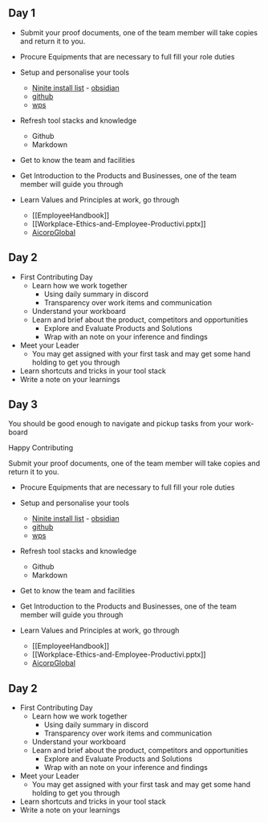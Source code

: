 ## Day 1

- Submit your proof documents, one of the team member will take copies and return it to you.
- Procure Equipments that are necessary to full fill your role duties
- Setup and personalise your tools
	- [Ninite install list](https://ninite.com/?select=7zip-brave-ccleaner-chrome-discord-firefox-googledrivefordesktop-krita-libreoffice-malwarebytes-notepadplusplus-teracopy-thunderbirdesr128-vlc-vscode)
	- [obsidian](https://obsidian.md/)
	- [github](https://github.com/apps/desktop)
	- [wps](https://www.wps.com/)

- Refresh tool stacks and knowledge
	- Github
	- Markdown

- Get to know the team and facilities
- Get Introduction to the Products and Businesses, one of the team member will guide you through
- Learn Values and Principles at work, go through 
	- [[EmployeeHandbook]]
	- [[Workplace-Ethics-and-Employee-Productivi.pptx]]
	- [AicorpGlobal](https://github.com/AICorpGlobal/AICorpGlobal)
## Day 2

- First Contributing Day 
	- Learn how we work together
		- Using daily summary in discord 
		- Transparency over work items and communication
	- Understand your workboard
	- Learn and brief about the product, competitors and opportunities
		- Explore and Evaluate Products and Solutions
		- Wrap with an note on your inference and findings
- Meet your Leader
	- You may get assigned with your first task and may get some hand holding to get you  through 
- Learn shortcuts and tricks in your tool stack
- Write a note on your learnings
## Day 3 

You should be good enough to navigate and pickup tasks from your work-board

Happy Contributing

Submit your proof documents, one of the team member will take copies and return it to you.
- Procure Equipments that are necessary to full fill your role duties
- Setup and personalise your tools
	- [Ninite install list](https://ninite.com/?select=7zip-brave-ccleaner-chrome-discord-firefox-googledrivefordesktop-krita-libreoffice-malwarebytes-notepadplusplus-teracopy-thunderbirdesr128-vlc-vscode)
	- [obsidian](https://obsidian.md/)
	- [github](https://github.com/apps/desktop)
	- [wps](https://www.wps.com/)

- Refresh tool stacks and knowledge
	- Github
	- Markdown

- Get to know the team and facilities
- Get Introduction to the Products and Businesses, one of the team member will guide you through
- Learn Values and Principles at work, go through 
	- [[EmployeeHandbook]]
	- [[Workplace-Ethics-and-Employee-Productivi.pptx]]
	- [AicorpGlobal](https://github.com/AICorpGlobal/AICorpGlobal)
## Day 2

- First Contributing Day 
	- Learn how we work together
		- Using daily summary in discord 
		- Transparency over work items and communication
	- Understand your workboard
	- Learn and brief about the product, competitors and opportunities
		- Explore and Evaluate Products and Solutions
		- Wrap with an note on your inference and findings
- Meet your Leader
	- You may get assigned with your first task and may get some hand holding to get you  through 
- Learn shortcuts and tricks in your tool stack
- Write a note on your learnings